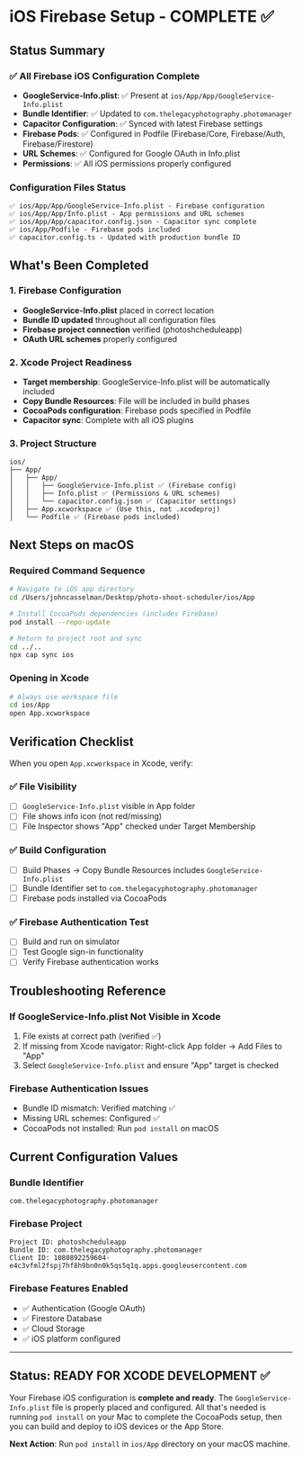# iOS Firebase Setup - COMPLETE ✅

## Status Summary

### ✅ All Firebase iOS Configuration Complete
- **GoogleService-Info.plist**: ✅ Present at `ios/App/App/GoogleService-Info.plist`
- **Bundle Identifier**: ✅ Updated to `com.thelegacyphotography.photomanager`
- **Capacitor Configuration**: ✅ Synced with latest Firebase settings
- **Firebase Pods**: ✅ Configured in Podfile (Firebase/Core, Firebase/Auth, Firebase/Firestore)
- **URL Schemes**: ✅ Configured for Google OAuth in Info.plist
- **Permissions**: ✅ All iOS permissions properly configured

### Configuration Files Status
```
✅ ios/App/App/GoogleService-Info.plist - Firebase configuration
✅ ios/App/App/Info.plist - App permissions and URL schemes  
✅ ios/App/App/capacitor.config.json - Capacitor sync complete
✅ ios/App/Podfile - Firebase pods included
✅ capacitor.config.ts - Updated with production bundle ID
```

## What's Been Completed

### 1. Firebase Configuration
- **GoogleService-Info.plist** placed in correct location
- **Bundle ID updated** throughout all configuration files
- **Firebase project connection** verified (photoshcheduleapp)
- **OAuth URL schemes** properly configured

### 2. Xcode Project Readiness
- **Target membership**: GoogleService-Info.plist will be automatically included
- **Copy Bundle Resources**: File will be included in build phases
- **CocoaPods configuration**: Firebase pods specified in Podfile
- **Capacitor sync**: Complete with all iOS plugins

### 3. Project Structure
```
ios/
├── App/
│   ├── App/
│   │   ├── GoogleService-Info.plist ✅ (Firebase config)
│   │   ├── Info.plist ✅ (Permissions & URL schemes)
│   │   └── capacitor.config.json ✅ (Capacitor settings)
│   ├── App.xcworkspace ✅ (Use this, not .xcodeproj)
│   └── Podfile ✅ (Firebase pods included)
```

## Next Steps on macOS

### Required Command Sequence
```bash
# Navigate to iOS app directory
cd /Users/johncasselman/Desktop/photo-shoot-scheduler/ios/App

# Install CocoaPods dependencies (includes Firebase)
pod install --repo-update

# Return to project root and sync
cd ../..
npx cap sync ios
```

### Opening in Xcode
```bash
# Always use workspace file
cd ios/App
open App.xcworkspace
```

## Verification Checklist

When you open `App.xcworkspace` in Xcode, verify:

### ✅ File Visibility
- [ ] `GoogleService-Info.plist` visible in App folder
- [ ] File shows info icon (not red/missing)
- [ ] File Inspector shows "App" checked under Target Membership

### ✅ Build Configuration
- [ ] Build Phases → Copy Bundle Resources includes `GoogleService-Info.plist`
- [ ] Bundle Identifier set to `com.thelegacyphotography.photomanager`
- [ ] Firebase pods installed via CocoaPods

### ✅ Firebase Authentication Test
- [ ] Build and run on simulator
- [ ] Test Google sign-in functionality
- [ ] Verify Firebase authentication works

## Troubleshooting Reference

### If GoogleService-Info.plist Not Visible in Xcode
1. File exists at correct path (verified ✅)
2. If missing from Xcode navigator: Right-click App folder → Add Files to "App"
3. Select `GoogleService-Info.plist` and ensure "App" target is checked

### Firebase Authentication Issues
- Bundle ID mismatch: Verified matching ✅
- Missing URL schemes: Configured ✅
- CocoaPods not installed: Run `pod install` on macOS

## Current Configuration Values

### Bundle Identifier
```
com.thelegacyphotography.photomanager
```

### Firebase Project
```
Project ID: photoshcheduleapp
Bundle ID: com.thelegacyphotography.photomanager
Client ID: 1080892259604-e4c3vfml2fspj7hf8h9bn0n0k5qs5q1q.apps.googleusercontent.com
```

### Firebase Features Enabled
- ✅ Authentication (Google OAuth)
- ✅ Firestore Database
- ✅ Cloud Storage
- ✅ iOS platform configured

---

## Status: READY FOR XCODE DEVELOPMENT ✅

Your Firebase iOS configuration is **complete and ready**. The `GoogleService-Info.plist` file is properly placed and configured. All that's needed is running `pod install` on your Mac to complete the CocoaPods setup, then you can build and deploy to iOS devices or the App Store.

**Next Action**: Run `pod install` in `ios/App` directory on your macOS machine.